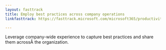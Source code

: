 ```yaml
---
layout: fasttrack
title: Employ best practices across company operations
linkfasttrack: https://fasttrack.microsoft.com/microsoft365/productivitylibrary/Employ-best-practices-across-company-operations 

---
```

Leverage company-wide experience to capture best practices and share them acrossÂ the organization.